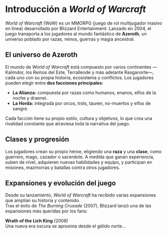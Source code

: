 # Introducción a *World of Warcraft*

*World of Warcraft* (WoW) es un MMORPG (juego de rol multijugador masivo en línea) desarrollado por Blizzard Entertainment. Lanzado en 2004, el juego transporta a los jugadores al mundo fantástico de **Azeroth**, un universo poblado por razas, reinos, guerras y magia ancestral.

## El universo de Azeroth

El mundo de *World of Warcraft* está compuesto por varios continentes —Kalimdor, los Reinos del Este, Terrallende y más adelante Rasganorte—, cada uno con su propia historia, ecosistema y conflictos. Los jugadores pueden elegir entre **dos facciones principales**:

- **La Alianza:** compuesta por razas como humanos, enanos, elfos de la noche y draenei.  
- **La Horda:** integrada por orcos, trols, tauren, no-muertos y elfos de sangre.

Cada facción tiene su propio estilo, cultura y objetivos, lo que crea una rivalidad constante que atraviesa toda la narrativa del juego.

## Clases y progresión

Los jugadores crean su propio héroe, eligiendo una **raza** y una **clase**, como guerrero, mago, cazador o sacerdote. A medida que ganan experiencia, suben de nivel, adquieren nuevas habilidades y equipo, y participan en misiones, mazmorras y batallas contra otros jugadores.

## Expansiones y evolución del juego

Desde su lanzamiento, *World of Warcraft* ha recibido varias expansiones que amplían su historia y contenido.  
Tras el éxito de *The Burning Crusade* (2007), Blizzard lanzó una de las expansiones más queridas por los fans:

 **Wrath of the Lich King** (2008)  
 Una nueva era oscura se aproxima desde el gélido norte…
